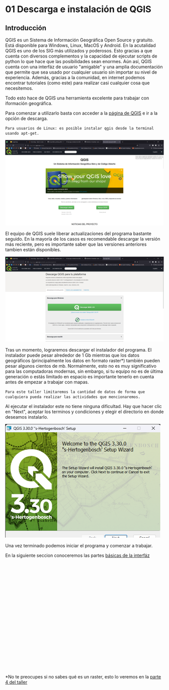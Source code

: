 # 01 Descarga e instalación de QGIS

## Introducción

QGIS es un Sistema de Información Geográfica Open Source y gratuito. Está disponible para Windows, Linux, MacOS y Android. En la acutalidad QGIS es uno de los SIG más utilizados y poderosos. Esto gracias a que cuenta con diversos complementos y la capacidad de ejecutar scripts de python lo que hace que las posibilidades sean enormes. 
Aún así, QGIS cuenta con una interfáz de usuario "amigable" y una amplia documentación que permite que sea usado por cualquier usuario sin importar su nivel de experiencia. Además, gracias a la comunidad, en internet podemos encontrar tutoriales (como este) para realizar casi cualquier cosa que necesitemos.

Todo esto hace de QGIS una herramienta excelente para trabajar con iformación geográfica. 

Para comenzar a utilizarlo basta con acceder a la [página de QGIS](https://www.qgis.org/es/site/index.html) e ir a la opción de descarga.

    Para usuarios de Linux: es posible instalar qgis desde la terminal usando apt-get.

![QGIS website](assets/images/01.01_qgis_main.png "QGIS website")

El equipo de QGIS suele liberar actualizaciones del programa bastante seguido. En la mayoría de los casos es recomendable descargar la versión más reciente, pero es importante saber que las versiones anteriores tambien están disponibles.

![QGIS download](assets/images/01.02_qgis_descarga.png "QGIS download")

Tras un momento, lograremos descargar el instalador del programa. El instalador puede pesar alrededor de 1 Gb mientras que los datos geográficos (principalmente los datos en formato raster*) también pueden pesar algunos cientos de mb. Normalmente, esto no es muy significativo para las computadoras modernas, sin embargo, si tu equipo no es de última generación o estás limitado en espacio es importante tenerlo en cuenta antes de empezar a trabajar con mapas. 

    Para este taller limitaremos la cantidad de datos de forma que cualquiera pueda realizar las actividades que mencionaremos.

Al ejecutar el instalador este no tiene ninguna dificultad. Hay que hacer clic en "Next", aceptar los terminos y condiciones y elegir el directorio en donde deseamos instalarlo.

![QGIS instalador](assets/images/01.03_qgis_instalador.png "QGIS instalador")

Una vez terminado podemos iniciar el programa y comenzar a trabajar.

En la siguiente seccion conoceremos las partes [básicas de la interfáz](02_interfaz.md)

<br/><br/>
<br/><br/>
<br/><br/>
<br/><br/>
<br/><br/>
<br/><br/>
<br/><br/>
<br/><br/>
<br/><br/>
<br/><br/>

*No te preocupes si no sabes qué es un raster, esto lo veremos en la [parte 4 del taller](04_archivos.md)